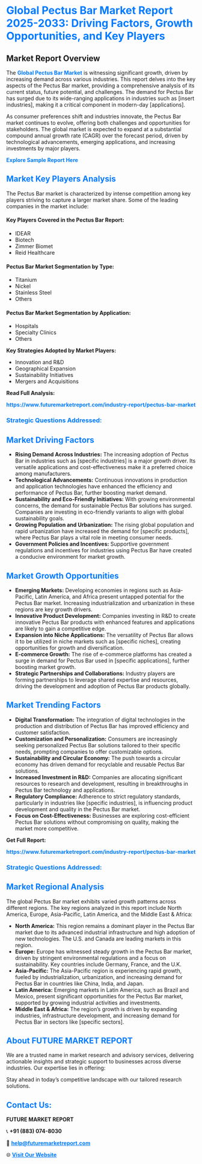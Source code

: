 <h1 style="color: #007BFF;">Global Pectus Bar Market Report 2025-2033: Driving Factors, Growth Opportunities, and Key Players</h1>

<section id="overview">
<h2>Market Report Overview</h2>
<p>The <a href="https://www.futuremarketreport.com/industry-report/pectus-bar-market" style="color: #007BFF; text-decoration: none;"><strong>Global Pectus Bar Market</strong></a> is witnessing significant growth, driven by increasing demand across various industries. This report delves into the key aspects of the Pectus Bar market, providing a comprehensive analysis of its current status, future potential, and challenges. The demand for Pectus Bar has surged due to its wide-ranging applications in industries such as [insert industries], making it a critical component in modern-day [applications].</p>
<p>As consumer preferences shift and industries innovate, the Pectus Bar market continues to evolve, offering both challenges and opportunities for stakeholders. The global market is expected to expand at a substantial compound annual growth rate (CAGR) over the forecast period, driven by technological advancements, emerging applications, and increasing investments by major players.</p>
</section>

<section id="overview">
<p><a href="https://www.futuremarketreport.com/request-sample/reportId=55395" style="color: #007BFF; text-decoration: none;"><strong>Explore Sample Report Here</strong></a></p>
</section>

<section id="key-players">
<h2 style="color: #007BFF;">Market Key Players Analysis</h2>
<p>The Pectus Bar market is characterized by intense competition among key players striving to capture a larger market share. Some of the leading companies in the market include:</p>
<h4>Key Players Covered in the Pectus Bar Report:</h4>
<ul><li>IDEAR</li><li>Biotech</li><li>Zimmer Biomet</li><li>Reid Healthcare</li></ul>
<h4>Pectus Bar Market Segmentation by Type:</h4>
<ul><li>Titanium</li><li>Nickel</li><li>Stainless Steel</li><li>Others</li></ul>

<h4>Pectus Bar Market Segmentation by Application:</h4>
<ul><li>Hospitals</li><li>Specialty Clinics</li><li>Others</li></ul>
<p><strong>Key Strategies Adopted by Market Players:</strong></p>
<ul>
<li>Innovation and R&D</li>
<li>Geographical Expansion</li>
<li>Sustainability Initiatives</li>
<li>Mergers and Acquisitions</li>
</ul>
</section>

<section>
<p><strong>Read Full Analysis: </strong></p><a href="https://www.futuremarketreport.com/industry-report/pectus-bar-market" style="color: #007BFF; text-decoration: none;"><strong>https://www.futuremarketreport.com/industry-report/pectus-bar-market</strong></a>
<h3 style="color: #007BFF;">Strategic Questions Addressed:</h3>
</section>

<section id="driving-factors">
<h2 style="color: #007BFF;">Market Driving Factors</h2>
<ul>
<li><strong>Rising Demand Across Industries:</strong> The increasing adoption of Pectus Bar in industries such as [specific industries] is a major growth driver. Its versatile applications and cost-effectiveness make it a preferred choice among manufacturers.</li>
<li><strong>Technological Advancements:</strong> Continuous innovations in production and application technologies have enhanced the efficiency and performance of Pectus Bar, further boosting market demand.</li>
<li><strong>Sustainability and Eco-Friendly Initiatives:</strong> With growing environmental concerns, the demand for sustainable Pectus Bar solutions has surged. Companies are investing in eco-friendly variants to align with global sustainability goals.</li>
<li><strong>Growing Population and Urbanization:</strong> The rising global population and rapid urbanization have increased the demand for [specific products], where Pectus Bar plays a vital role in meeting consumer needs.</li>
<li><strong>Government Policies and Incentives:</strong> Supportive government regulations and incentives for industries using Pectus Bar have created a conducive environment for market growth.</li>
</ul>
</section>

<section id="growth-opportunities">
<h2 style="color: #007BFF;">Market Growth Opportunities</h2>
<ul>
<li><strong>Emerging Markets:</strong> Developing economies in regions such as Asia-Pacific, Latin America, and Africa present untapped potential for the Pectus Bar market. Increasing industrialization and urbanization in these regions are key growth drivers.</li>
<li><strong>Innovative Product Development:</strong> Companies investing in R&D to create innovative Pectus Bar products with enhanced features and applications are likely to gain a competitive edge.</li>
<li><strong>Expansion into Niche Applications:</strong> The versatility of Pectus Bar allows it to be utilized in niche markets such as [specific niches], creating opportunities for growth and diversification.</li>
<li><strong>E-commerce Growth:</strong> The rise of e-commerce platforms has created a surge in demand for Pectus Bar used in [specific applications], further boosting market growth.</li>
<li><strong>Strategic Partnerships and Collaborations:</strong> Industry players are forming partnerships to leverage shared expertise and resources, driving the development and adoption of Pectus Bar products globally.</li>
</ul>
</section>

<section id="trending-factors">
<h2 style="color: #007BFF;">Market Trending Factors</h2>
<ul>
<li><strong>Digital Transformation:</strong> The integration of digital technologies in the production and distribution of Pectus Bar has improved efficiency and customer satisfaction.</li>
<li><strong>Customization and Personalization:</strong> Consumers are increasingly seeking personalized Pectus Bar solutions tailored to their specific needs, prompting companies to offer customizable options.</li>
<li><strong>Sustainability and Circular Economy:</strong> The push towards a circular economy has driven demand for recyclable and reusable Pectus Bar solutions.</li>
<li><strong>Increased Investment in R&D:</strong> Companies are allocating significant resources to research and development, resulting in breakthroughs in Pectus Bar technology and applications.</li>
<li><strong>Regulatory Compliance:</strong> Adherence to strict regulatory standards, particularly in industries like [specific industries], is influencing product development and quality in the Pectus Bar market.</li>
<li><strong>Focus on Cost-Effectiveness:</strong> Businesses are exploring cost-efficient Pectus Bar solutions without compromising on quality, making the market more competitive.</li>
</ul>
</section>

<section>
<p><strong>Get Full Report: </strong></p><a href="https://www.futuremarketreport.com/industry-report/pectus-bar-market" style="color: #007BFF; text-decoration: none;"><strong>https://www.futuremarketreport.com/industry-report/pectus-bar-market</strong></a>
<h3 style="color: #007BFF;">Strategic Questions Addressed:</h3>
</section>


<section id="regional-analysis">
<h2 style="color: #007BFF;">Market Regional Analysis</h2>
<p>The global Pectus Bar market exhibits varied growth patterns across different regions. The key regions analyzed in this report include North America, Europe, Asia-Pacific, Latin America, and the Middle East & Africa:</p>
<ul>
<li><strong>North America:</strong> This region remains a dominant player in the Pectus Bar market due to its advanced industrial infrastructure and high adoption of new technologies. The U.S. and Canada are leading markets in this region.</li>
<li><strong>Europe:</strong> Europe has witnessed steady growth in the Pectus Bar market, driven by stringent environmental regulations and a focus on sustainability. Key countries include Germany, France, and the U.K.</li>
<li><strong>Asia-Pacific:</strong> The Asia-Pacific region is experiencing rapid growth, fueled by industrialization, urbanization, and increasing demand for Pectus Bar in countries like China, India, and Japan.</li>
<li><strong>Latin America:</strong> Emerging markets in Latin America, such as Brazil and Mexico, present significant opportunities for the Pectus Bar market, supported by growing industrial activities and investments.</li>
<li><strong>Middle East & Africa:</strong> The region’s growth is driven by expanding industries, infrastructure development, and increasing demand for Pectus Bar in sectors like [specific sectors].</li>
</ul>
</section>

<footer>
<h2 style="color: #007BFF;">About FUTURE MARKET REPORT</h2>
<p>We are a trusted name in market research and advisory services, delivering actionable insights and strategic support to businesses across diverse industries. Our expertise lies in offering:</p>

<p>Stay ahead in today’s competitive landscape with our tailored research solutions.</p>

<h2 style="color: #007BFF;">Contact Us:</h2>
<p><strong>FUTURE MARKET REPORT</strong></p>
<p>📞 <strong>+91 (883) 074-8030</strong></p>
<p>📧 <strong><a href="mailto:help@futuremarketreport.com" style="color: #007BFF;">help@futuremarketreport.com</a></strong></p>
<p>🌐 <strong><a href="https://www.futuremarketreport.com/" style="color: #007BFF;">Visit Our Website</a></strong></p>
</footer>